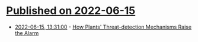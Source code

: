# [Published on 2022-06-15](index.md)

* [2022-06-15, 13:31:00](https://soylentnews.org/article.pl?sid=22/06/14/1522255&from=rss) - [How Plants' Threat-detection Mechanisms Raise the Alarm](https://soylentnews.org/article.pl?sid=22/06/14/1522255&from=rss)
